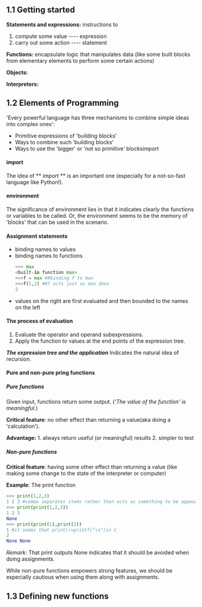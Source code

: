 ## 1.1 Getting started
**Statements and expressions:**  instructions to 
1. compute some value ---- expression
2. carry out some action ---- statement

**Functions:** encapsulate logic that manipulates data (like some built blocks from elementary elements to perform some certain actions)

**Objects:** 

**Interpreters:** 



## 1.2 Elements of Programming

'Every powerful language has three mechanisms to combine simple ideas into complex ones':
- Primitive expressions of 'building blocks'
- Ways to combine such 'building blocks'
- Ways to use the 'bigger' or 'not so primitive' blocksimport
#### import

The idea of ** import ** is an important one (especially for a not-so-fast language like Python!).

#### environment
The significance of environment lies in that it indicates clearly the functions or variables to be called. Or, the environment seems to be the memory of 'blocks' that can be used in the scenario.

#### Assignment statements

- binding names to values
- binding names to functions
	```python
	>>> max
	<built-in function max>
	>>>f = max ##binding f to max
	>>>f(1,2) ##f acts just as max does
	2
	```
- values on the right are first evaluated and then bounded to the names on the left

#### The process of evaluation
1. Evaluate the operator and operand subexpressions.
2. Apply the function to values at the end points of the expression tree.

***The  expression tree and the application***
Indicates the natural idea of recursion.

#### Pure and non-pure pring functions
##### Pure functions
Given input, functions return some output. (*'The value of the function' is meaningful.*)

**Critical feature**: no other effect than returning a value(aka doing a 'calculation').

**Advantage:** 
	1. always return useful (or meaningful) results
	2. simpler to test
##### Non-pure functions
**Critical feature**: having some other effect than returning a value (like making some change to the state of the interpreter or computer)

**Example**: The print function
```python
>>> print(1,2,3)
1 2 3 #comma separates items rather than acts as something to be appeared in the output
>>> print(print(1,2,3))
1 2 3
None
>>> print(print(1),print(2))
1 #it seems that print()=printf("\n")in C
2
None None
```

*Remark:* That print outputs None indicates that it should be avoided when doing assignments.

While non-pure functions empowers strong features, we should be especially cautious when using them along with assignments.

## 1.3 Defining new functions
